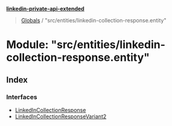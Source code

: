 **[linkedin-private-api-extended](../README.md)**

> [Globals](../globals.md) / "src/entities/linkedin-collection-response.entity"

# Module: "src/entities/linkedin-collection-response.entity"

## Index

### Interfaces

* [LinkedInCollectionResponse](../interfaces/_src_entities_linkedin_collection_response_entity_.linkedincollectionresponse.md)
* [LinkedInCollectionResponseVariant2](../interfaces/_src_entities_linkedin_collection_response_entity_.linkedincollectionresponsevariant2.md)
